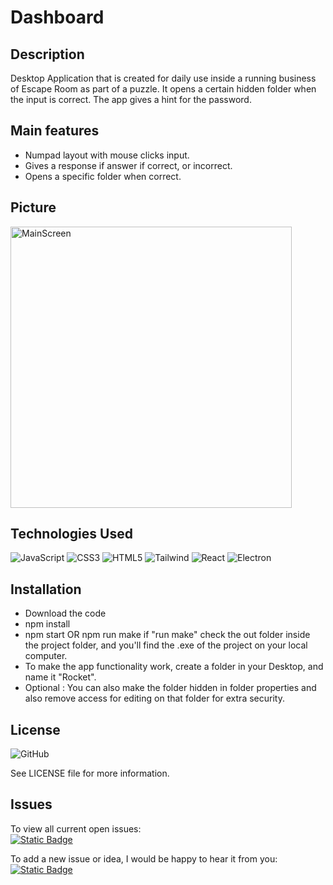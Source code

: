 # Dashboard

## Description
Desktop Application that is created for daily use inside a running business of Escape Room as part of a puzzle.
It opens a certain hidden folder when the input is correct.
The app gives a hint for the password.

## Main features
- Numpad layout with mouse clicks input.
- Gives a response if answer if correct, or incorrect.
- Opens a specific folder when correct.

## Picture
<img src="https://github.com/ItsAlexanderPopov/Folder-Protection/assets/87665762/133757ec-8fa5-4e6f-8330-a0d7014c5236" alt="MainScreen" width="450"/>

## Technologies Used
<div>
  <img src='https://img.shields.io/badge/JavaScript-323330?style=for-the-badge&logo=javascript&logoColor=F7DF1E' alt='JavaScript'/>
  <img src='https://img.shields.io/badge/CSS3-1572B6?style=for-the-badge&logo=css3&logoColor=white' alt='CSS3'/>
  <img src='https://img.shields.io/badge/HTML5-E34F26?style=for-the-badge&logo=html5&logoColor=white' alt='HTML5'/>
  <img src='https://img.shields.io/badge/Tailwind_CSS-38B2AC?style=for-the-badge&logo=tailwind-css&logoColor=white' alt='Tailwind'/>
  <img src='https://img.shields.io/badge/React-20232A?style=for-the-badge&logo=react&logoColor=61DAFB' alt='React'/>
  <img src='https://img.shields.io/badge/Electron-2B2E3A?style=for-the-badge&logo=electron&logoColor=9FEAF9' alt='Electron'/>
</div>

## Installation
- Download the code
- npm install
- npm start OR npm run make
if "run make" check the out folder inside the project folder, and you'll find the .exe of the project on your local computer.
- To make the app functionality work, create a folder in your Desktop, and name it "Rocket".
- Optional : You can also make the folder hidden in folder properties and also remove access for editing on that folder for extra security.

## License

![GitHub](https://img.shields.io/github/license/ItsAlexanderPopov/Folder-Protection)

See LICENSE file for more information.

## Issues
To view all current open issues:
<br/><a href='https://github.com/ItsAlexanderPopov/Folder-Protection/issues'><img alt="Static Badge" src="https://img.shields.io/badge/Open%20Issues-148F77?style=for-the-badge"></a>

To add a new issue or idea, I would be happy to hear it from you:
<br/><a href='https://github.com/ItsAlexanderPopov/Folder-Protection/issues/new'><img alt="Static Badge" src="https://img.shields.io/badge/Open%20New%20Issues-2874A6?style=for-the-badge"></a>
